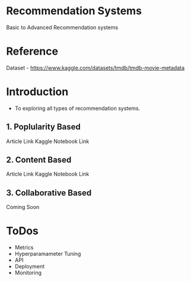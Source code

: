 # Recommendation Systems
Basic to Advanced Recommendation systems


# Reference

Dataset - https://www.kaggle.com/datasets/tmdb/tmdb-movie-metadata


# Introduction
- To exploring all types of recommendation systems.  



## 1. Poplularity Based

Article Link
Kaggle Notebook Link


## 2. Content Based

Article Link
Kaggle Notebook Link

## 3. Collaborative Based

Coming Soon



# ToDos
 - Metrics
 - Hyperparamameter Tuning
 - API 
 - Deployment
 - Monitoring

 
 
